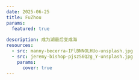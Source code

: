 ```yaml
---
date: 2025-06-25
title: FuZhou
params:
  featured: true
 
description: 成为湖最后变成海
resources:
  - src: manny-becerra-IFlBNNOLHUo-unsplash.jpg
  - src: jeremy-bishop-pjszS6Q2g_Y-unsplash.jpg
    params:
      cover: true
---
```

